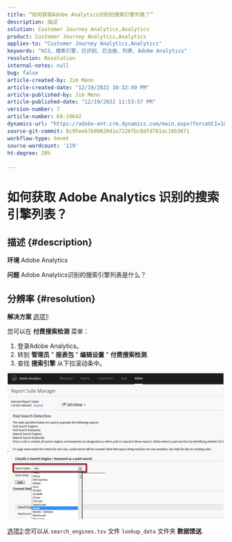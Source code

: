 ```yaml
---
title: “如何获取Adobe Analytics识别的搜索引擎列表？”
description: 描述
solution: Customer Journey Analytics,Analytics
product: Customer Journey Analytics,Analytics
applies-to: "Customer Journey Analytics,Analytics"
keywords: "KCS、搜索引擎，已识别、已注册、列表、Adobe Analytics"
resolution: Resolution
internal-notes: null
bug: false
article-created-by: Jim Menn
article-created-date: "12/19/2022 10:32:49 PM"
article-published-by: Jim Menn
article-published-date: "12/19/2022 11:53:57 PM"
version-number: 7
article-number: KA-19642
dynamics-url: "https://adobe-ent.crm.dynamics.com/main.aspx?forceUCI=1&pagetype=entityrecord&etn=knowledgearticle&id=7fc1db10-ed7f-ed11-81ac-6045bd006704"
source-git-commit: 8c95eeb7b09829d1a7226fbc8dfd761ac10b3671
workflow-type: tm+mt
source-wordcount: '119'
ht-degree: 20%

---
```


# 如何获取 Adobe Analytics 识别的搜索引擎列表？

## 描述 {#description}


<b>环境</b>
Adobe Analytics

<b>问题</b>
Adobe Analytics识别的搜索引擎列表是什么？


## 分辨率 {#resolution}


<b>解决方案</b>
<u>选项1</u>:

您可以在 <b>付费搜索检测</b> 菜单：

1. 登录Adobe Analytics。
2. 转到 <b>管理员</b> &quot; <b>报表包</b> &quot; <b>编辑设置</b> &quot; <b>付费搜索检测</b>.
3. 查找 <b>搜索引擎</b> 从下拉滚动条中。


![](assets/d35acf7a-a0e7-ec11-bb3c-000d3a3bd25c.png)

<u>选项2</u>:您可以从 `search_engines.tsv` 文件 `lookup_data` 文件夹 <b>数据馈送</b>.
